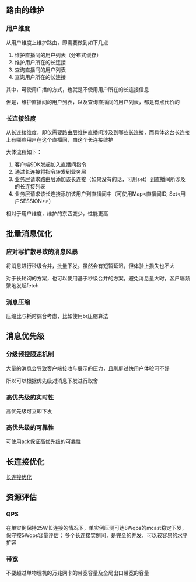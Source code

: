 ## 路由的维护

### 用户维度

从用户维度上维护路由，即需要做到如下几点

1. 维护直播间的用户列表（分布式缓存）
2. 维护用户所在的长连接
3. 查询直播间的用户列表
4. 查询用户所在的长连接

其中，可使用广播的方式，也就是不使用用户所在的长连接信息

但是，维护直播间的用户列表，以及查询直播间的用户列表，都是有点代价的

### 长连接维度

从长连接维度，即仅需要路由层维护直播间涉及到哪些长连接，而具体这台长连接上有哪些用户在这个直播间，由这个长连接维护

大体流程如下：

1. 客户端SDK发起加入直播间指令
2. 通过长连接将指令转发到业务层
3. 业务层请求路由层添加该长连接（如果没有的话，可用set）到直播间所涉及的长连接列表
4. 业务层请求该长连接添加该用户到直播间中（可使用Map<直播间ID, Set<用户SESSION>>）

相对于用户维度，维护的东西变少，性能更高

## 批量消息优化

### 应对写扩散导致的消息风暴

将消息进行秒级合并，批量下发。虽然会有短暂延迟，但体验上损失也不大

对于长轮询的方案，也可以使用基于秒级合并的方案，避免消息量大时，客户端频繁地发起fetch

### 消息压缩

压缩比与耗时综合考虑，比如使用br压缩算法

## 消息优先级

### 分级频控限速机制

大量的消息会导致客户端接收与展示的压力，且刷屏过快用户体验可不好

所以可以根据优先级对消息下发进行取舍

### 高优先级的实时性

高优先级可立即下发

### 高优先级的可靠性

可使用ack保证高优先级的可靠性

## 长连接优化

[长连接优化](../长连接优化.md)

## 资源评估

### QPS

在单实例保持25W长连接的情况下，单实例压测可达8Wqps的mcast稳定下发，保守按5Wqps容量评估；
多个长连接实例间，是完全的并发，可以较容易的水平扩容

### 带宽

不要超过单物理机的万兆网卡的带宽容量及全局出口带宽的容量
